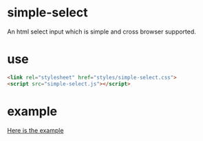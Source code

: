 simple-select
=============

An html select input which is simple and cross browser supported.

use
===
```html
<link rel="stylesheet" href="styles/simple-select.css">
<script src="simple-select.js"></script>
```

example
=======
[Here is the example](https://rawgithub.com/eguitarz/simple-select/master/example.html)